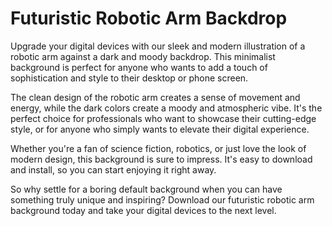 <!--font:Montserrat-->

# Futuristic Robotic Arm Backdrop

Upgrade your digital devices with our sleek and modern illustration of a robotic arm against a dark and moody backdrop. This minimalist background is perfect for anyone who wants to add a touch of sophistication and style to their desktop or phone screen.

The clean design of the robotic arm creates a sense of movement and energy, while the dark colors create a moody and atmospheric vibe. It's the perfect choice for professionals who want to showcase their cutting-edge style, or for anyone who simply wants to elevate their digital experience.

Whether you're a fan of science fiction, robotics, or just love the look of modern design, this background is sure to impress. It's easy to download and install, so you can start enjoying it right away.

So why settle for a boring default background when you can have something truly unique and inspiring? Download our futuristic robotic arm background today and take your digital devices to the next level.

<!--

Write me markdown content of website with wallpaper:

"A wallpaper with a minimalist illustration of a robotic arm, against a background of dark and moody colors."

The header of the page should not be copy of the text but rather a real content of the website which is using this wallpaper.


---


# Minimalist Robotic Arm Wallpaper

Looking for a sleek and modern wallpaper to give your desktop or phone a futuristic vibe? Look no further than our minimalist robotic arm wallpaper!

Featuring a simple yet striking illustration of a robotic arm against a backdrop of dark and moody colors, this wallpaper is the perfect choice for anyone who wants to add a touch of tech-inspired style to their digital devices.

Whether you're a fan of science fiction, robotics, or just love the look of clean and minimal design, this wallpaper is sure to impress. So why wait? Download it today and give your screen a fresh new look!


---


Heading should not include word "wallpaper". The website should not be about the wallpaper itself, wallpaper is just a related background, rewrite whole content.


---


# Futuristic Tech-Inspired Desktop and Phone Background

Transform your desktop or phone screen into a futuristic masterpiece with our minimalist illustration of a robotic arm against a backdrop of dark and moody colors.

This tech-inspired background is perfect for anyone who wants to add a touch of sophistication and minimalism to their digital devices. The sleek design of the robotic arm creates a sense of movement and energy, while the dark colors create a moody and atmospheric vibe.

Whether you're a fan of science fiction, robotics, or just love the look of clean and modern design, this background is sure to impress. It's the perfect choice for professionals who want to showcase their cutting-edge style, or for anyone who simply wants to elevate their digital experience.

So why settle for a boring default background when you can have something truly unique and inspiring? Download our futuristic tech-inspired background today and take your digital devices to the next level.


---


Heading is too long, rewrite whole content.


---


# Elevate Your Digital Experience with a Futuristic Robotic Arm Background

Upgrade your digital devices with our sleek and modern illustration of a robotic arm against a backdrop of dark and moody colors. This minimalist background is the perfect choice for anyone who wants to add a touch of sophistication and style to their desktop or phone screen.

The clean design of the robotic arm creates a sense of movement and energy, while the dark colors create a moody and atmospheric vibe. It's the perfect choice for professionals who want to showcase their cutting-edge style, or for anyone who simply wants to elevate their digital experience.

Whether you're a fan of science fiction, robotics, or just love the look of modern design, this background is sure to impress. It's easy to download and install, so you can start enjoying it right away.

So why settle for a boring default background when you can have something truly unique and inspiring? Download our futuristic robotic arm background today and take your digital devices to the next level.


---


Heading is too long, rewrite whole content.


---


# Futuristic Robotic Arm Background for Your Digital Devices

Upgrade your digital devices with our sleek and modern illustration of a robotic arm against a dark and moody backdrop. This minimalist background is perfect for anyone who wants to add a touch of sophistication and style to their desktop or phone screen.

The clean design of the robotic arm creates a sense of movement and energy, while the dark colors create a moody and atmospheric vibe. It's the perfect choice for professionals who want to showcase their cutting-edge style, or for anyone who simply wants to elevate their digital experience.

Whether you're a fan of science fiction, robotics, or just love the look of modern design, this background is sure to impress. It's easy to download and install, so you can start enjoying it right away.

So why settle for a boring default background when you can have something truly unique and inspiring? Download our futuristic robotic arm background today and take your digital devices to the next level.


---


Write me a Google font which is best fitting for the website.

Pick from the list:
- Orbitron
- Lobster
- IBM Plex Sans
- Playfair Display
- Great Vibes
- Lato
- Inter
- Dancing Script
- Raleway
- Open Sans
- Exo 2
- Roboto
- Futura
- Barlow Condensed
- Alegreya
- Montserrat
- Poppins


Write just the font name nothing else.


---


I would recommend using the "Montserrat" font for the website.

-->

